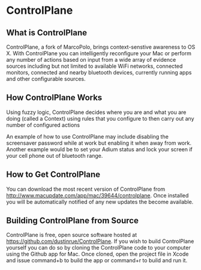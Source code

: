ControlPlane
============

What is ControlPlane
--------------------

ControlPlane, a fork of MarcoPolo, brings context-senstive awareness to OS X.  With ControlPlane you can intelligently reconfigure your Mac or perform any number of actions based on input from a wide array of evidence sources including but not limited to available WiFi networks, connected monitors, connected and nearby bluetooth devices, currently running apps and other configurable sources.  

How ControlPlane Works
----------------------

Using fuzzy logic, ControlPlane decides where you are and what you are doing (called a Context) using rules that you configure to then carry out any number of configured actions

An example of how to use ControlPlane may include disabling the screensaver password while at work but enabling it when away from work.  Another example would be to set your Adium status and lock your screen if your cell phone out of bluetooth range.

How to Get ControlPlane
-----------------------

You can download the most recent version of ControlPlane from http://www.macupdate.com/app/mac/39644/controlplane.  Once installed you will be automatically notified of any new updates the become available.

Building ControlPlane from Source
---------------------------------

ControlPlane is free, open source software hosted at https://github.com/dustinrue/ControlPlane.  If you wish to build ControlPlane yourself you can do so by cloning the ControlPlane code to your computer using the Github app for Mac.  Once cloned, open the project file in Xcode and issue command+b to build the app or command+r to build and run it.

